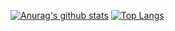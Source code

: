 [![Anurag's github stats](https://github-readme-stats.vercel.app/api?username=kikikeiten&count_private=true&show_icons=true&theme=default)](https://github.com/anuraghazra/github-readme-stats)
[![Top Langs](https://github-readme-stats.vercel.app/api/top-langs/?username=kikikeiten&layout=compact&theme=default)](https://github.com/anuraghazra/github-readme-stats)
